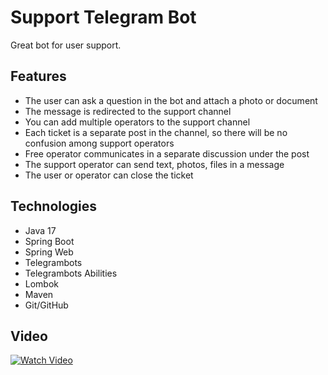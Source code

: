 # Support Telegram Bot
Great bot for user support.

## Features
- The user can ask a question in the bot and attach a photo or document
- The message is redirected to the support channel
- You can add multiple operators to the support channel
- Each ticket is a separate post in the channel, so there will be no confusion among support operators
- Free operator communicates in a separate discussion under the post
- The support operator can send text, photos, files in a message
- The user or operator can close the ticket

## Technologies
- Java 17
- Spring Boot
- Spring Web
- Telegrambots
- Telegrambots Abilities
- Lombok
- Maven
- Git/GitHub

## Video
[![Watch Video](http://img.youtube.com/vi/B757h6hr--g/0.jpg)](https://youtu.be/B757h6hr--g)
